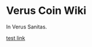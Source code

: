 # Verus Coin Wiki

In Verus Sanitas.

[test link](https://wiki.veruscoin.io/faq-allos/01;_immature_block_unlock_time_calculation_manual_calculation.md)
